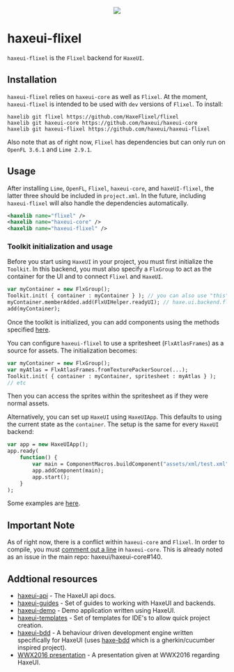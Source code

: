 <p align="center">
  <img src="http://haxeui.org/db/haxeui2-warning.png"/>
</p>

# haxeui-flixel
`haxeui-flixel` is the `Flixel` backend for `HaxeUI`.


## Installation
`haxeui-flixel` relies on `haxeui-core` as well as `Flixel`. At the moment, `haxeui-flixel` is intended to be used with `dev` versions of `Flixel`. To install:

```
haxelib git flixel https://github.com/HaxeFlixel/flixel
haxelib git haxeui-core https://github.com/haxeui/haxeui-core
haxelib git haxeui-flixel https://github.com/haxeui/haxeui-flixel
```

Also note that as of right now, `Flixel` has dependencies but can only run on `OpenFL 3.6.1` and `Lime 2.9.1`.

## Usage

After installing `Lime`, `OpenFL`, `Flixel`, `haxeui-core`, and `haxeUI-flixel`, the latter three should be included in `project.xml`. In the future, including `haxeui-flixel` will also handle the dependencies automatically.

```xml
<haxelib name="flixel" />
<haxelib name="haxeui-core" />
<haxelib name="haxeui-flixel" />
```

### Toolkit initialization and usage
Before you start using `HaxeUI` in your project, you must first initialize the `Toolkit`. In this backend, you must also specify a `FlxGroup` to act as the container for the UI and to connect `Flixel` and `HaxeUI`.

```haxe
var myContainer = new FlxGroup();
Toolkit.init( { container : myContainer } ); // you can also use "this" FlxState!
myContainer.memberAdded.add(FlxUIHelper.readyUI); // haxe.ui.backend.flixel.FlxUIHelper
add(myContainer);
```
Once the toolkit is initialized, you can add components using the methods specified <a href="https://github.com/haxeui/haxeui-core#adding-components-using-haxe-code">here</a>.

You can configure `haxeui-flixel` to use a spritesheet (`FlxAtlasFrames`) as a source for assets. The initialization becomes:
```haxe
var myContainer = new FlxGroup();
var myAtlas = FlxAtlasFrames.fromTexturePackerSource(...);
Toolkit.init( { container : myContainer, spritesheet : myAtlas } );
// etc
```
Then you can access the sprites within the spritesheet as if they were normal assets.

Alternatively, you can set up `HaxeUI` using `HaxeUIApp`. This defaults to using the current state as the `container`. The setup is the same for every `HaxeUI` backend:

```haxe
var app = new HaxeUIApp();
app.ready(
	function() {
		var main = ComponentMacros.buildComponent("assets/xml/test.xml");
		app.addComponent(main);
		app.start();
	}
);
```

Some examples are [here](https://github.com/haxeui/component-examples).

## Important Note
As of right now, there is a conflict within `haxeui-core` and `Flixel`. In order to compile, you must [comment out a line](https://github.com/haxeui/haxeui-core/blob/master/haxe/ui/core/Component.hx#L1168) in `haxeui-core`. This is already noted as an issue in the main repo: haxeui/haxeui-core#140.


## Addtional resources
* <a href="http://haxeui.github.io/haxeui-api/">haxeui-api</a> - The HaxeUI api docs.
* <a href="https://github.com/haxeui/haxeui-guides">haxeui-guides</a> - Set of guides to working with HaxeUI and backends.
* <a href="https://github.com/haxeui/haxeui-demo">haxeui-demo</a> - Demo application written using HaxeUI.
* <a href="https://github.com/haxeui/haxeui-templates">haxeui-templates</a> - Set of templates for IDE's to allow quick project creation.
* <a href="https://github.com/haxeui/haxeui-bdd">haxeui-bdd</a> - A behaviour driven development engine written specifically for HaxeUI (uses <a href="https://github.com/haxeui/haxe-bdd">haxe-bdd</a> which is a gherkin/cucumber inspired project).
* <a href="https://www.youtube.com/watch?v=L8J8qrR2VSg&feature=youtu.be">WWX2016 presentation</a> - A presentation given at WWX2016 regarding HaxeUI.

